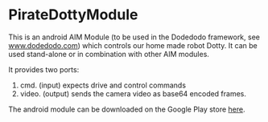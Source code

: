 # PirateDottyModule

This is an android AIM Module (to be used in the Dodedodo framework, see www.dodedodo.com) which controls our home made robot Dotty. It can be used stand-alone or in combination with other AIM modules.

It provides two ports:

1. cmd. (input) expects drive and control commands
2. video. (output) sends the camera video as base64 encoded frames.

The android module can be downloaded on the Google Play store [here](https://play.google.com/store/apps/details?id=org.dobots.piratedotty).